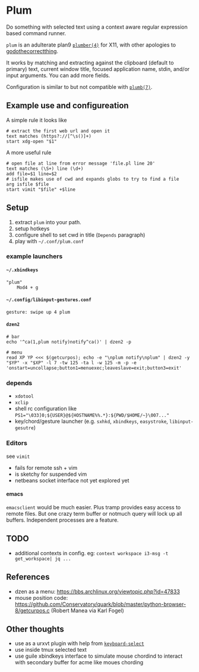 # Plum
Do something with selected text using a context aware regular expression based command runner.

`plum` is an adulterate plan9 [`plumber(4)`](https://9fans.github.io/plan9port/man/man4/plumber.html) for X11, with other apologies to [godothecorrectthing](https://github.com/andrewchambers/godothecorrectthing).

It works by matching and extracting against the clipboard (default to primary) text, current window title, focused application name, stdin, and/or input arguments.
You can add more fields.

Configuration is similar to but not compatible with [`plumb(7)`](https://9fans.github.io/plan9port/man/man7/plumb.html).

## Example use and configureation

A simple rule it looks like
```
# extract the first web url and open it
text matches (https?://[^\s()]+)
start xdg-open "$1"
```

A more useful rule
```
# open file at line from error message 'file.pl line 20'
text matches (\S+) line (\d+)
add file=$1 line=$2 
# isfile makes use of cwd and expands globs to try to find a file
arg isfile $file
start vimit "$file" +$line
```



## Setup

1. extract `plum` into your path.
2. setup hotkeys
3. configure shell to set cwd in title (`Depends` paragraph)
4. play with `~/.conf/plum.conf`

### example launchers

#### `~/.xbindkeys`
```
"plum"
    Mod4 + g

```

#### `~/.config/libinput-gestures.conf`
```
gesture: swipe up 4	plum
```

#### `dzen2`
```
# bar
echo '^ca(1,plum notify)notify^ca()' | dzen2 -p 

# menu
read XP YP <<< $(getcurpos); echo -e "\nplum notify\nplum" | dzen2 -y "$YP" -x "$XP" -l 7 -tw 125 -ta l -w 125 -m -p -e 'onstart=uncollapse;button1=menuexec;leaveslave=exit;button3=exit'
```

### depends
* `xdotool`
* `xclip`
* shell rc configuration like `PS1="\033]0;${USER}@${HOSTNAME%%.*}:${PWD/$HOME/~}\007..."` 
* key/chord/gesture launcher (e.g. `sxhkd`, `xbindkeys`, `easystroke`, `libinput-gesutre`)

### Editors
see `vimit` 
 - fails for remote ssh + vim
 - is sketchy for suspended vim
 - netbeans socket interface not yet explored yet

#### emacs
`emacsclient` would be much easier. Plus tramp provides easy access to remote files. But one crazy term buffer or notmuch query will lock up all buffers. Independent processes are a feature.

## TODO
- additional contexts in config. eg: `context workspace i3-msg -t get_workspace| jq ...`

## References
- dzen as a menu: https://bbs.archlinux.org/viewtopic.php?id=47833
- mouse position code: https://github.com/Conservatory/quark/blob/master/python-browser-8/getcurpos.c (Robert Manea via Karl Fogel)

## Other thoughts
* use as a urxvt plugin with help from [`keyboard-select`](https://github.com/muennich/urxvt-perls)
* use inside tmux selected text
* use guile xbindkeys interface to simulate mouse chordind to interact with secondary buffer for acme like moues chording

